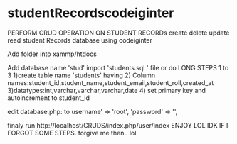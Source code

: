 # studentRecordscodeiginter

PERFORM CRUD OPERATION ON STUDENT RECORDs
create delete update 
read
student Records database using codeiginter

Add folder into xammp/htdocs

Add database name 'stud'
import 'students.sql ' file or  do LONG STEPS 1 to 3
1)create table name 'students' having 
2) Column names:student_id,student_name,student_email,student_roll,created_at
3)datatypes:int,varchar,varchar,varchar,date
4) set primary key and autoincrement to student_id 

edit database.php: 
to 
username' => 'root',
	'password' => '',
  
finaly run 
http://localhost/CRUDS/index.php/user/index
ENJOY LOL IDK IF I FORGOT SOME STEPS. forgive me then.. lol

